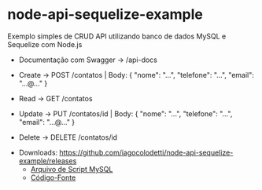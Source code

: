 # node-api-sequelize-example

Exemplo simples de CRUD API utilizando banco de dados MySQL e Sequelize com Node.js

- Documentação com Swagger -> /api-docs

- Create -> POST /contatos | Body: { "nome": "...", "telefone": "...", "email": "...@..." }
- Read -> GET /contatos
- Update -> PUT /contatos/id | Body: { "nome": "...", "telefone": "...", "email": "...@..." }
- Delete -> DELETE /contatos/id

* Downloads: https://github.com/iagocolodetti/node-api-sequelize-example/releases
   * [Arquivo de Script MySQL](https://github.com/iagocolodetti/node-api-sequelize-example/releases/download/v1.3/contatodb.sql "contatodb.sql")
   * [Código-Fonte](https://github.com/iagocolodetti/node-api-sequelize-example/archive/v1.3.zip "v1.3.zip")
